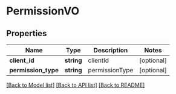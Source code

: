# PermissionVO

## Properties
Name | Type | Description | Notes
------------ | ------------- | ------------- | -------------
**client_id** | **string** | clientId | [optional] 
**permission_type** | **string** | permissionType | [optional] 

[[Back to Model list]](../README.md#documentation-for-models) [[Back to API list]](../README.md#documentation-for-api-endpoints) [[Back to README]](../README.md)


